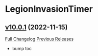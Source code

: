 # LegionInvasionTimer

## [v10.0.1](https://github.com/funkydude/LegionInvasionTimer/tree/v10.0.1) (2022-11-15)
[Full Changelog](https://github.com/funkydude/LegionInvasionTimer/compare/v10.0.0...v10.0.1) [Previous Releases](https://github.com/funkydude/LegionInvasionTimer/releases)

- bump toc  
